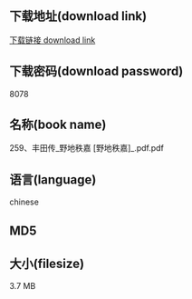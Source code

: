 ## 下载地址(download link)
[下载链接 download link](https://tutu365.netlify.app/?s=259%E3%80%81%E4%B8%B0%E7%94%B0%E4%BC%A0_%E9%87%8E%E5%9C%B0%E7%A7%A9%E5%98%89+%5B%E9%87%8E%E5%9C%B0%E7%A7%A9%E5%98%89%5D_.pdf)

## 下载密码(download password)
8078

## 名称(book name)
259、丰田传_野地秩嘉 [野地秩嘉]_.pdf.pdf

## 语言(language)
chinese

## MD5


## 大小(filesize)
3.7 MB
